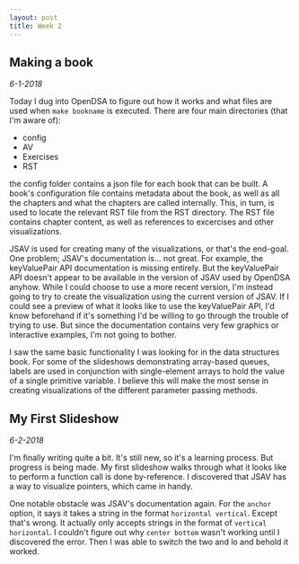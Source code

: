 ```yaml
---
layout: post
title: Week 2
---
```


## Making a book

*6-1-2018*

Today I dug into OpenDSA to figure out how it works and what files are used when
`make bookname` is executed. There are four main directories
(that I'm aware of):

* config
* AV
* Exercises
* RST

the config folder contains a json file for each book that can be built. A book's
configuration file contains metadata about the book, as well as all the chapters
and what the chapters are called internally. This, in turn, is used to locate
the relevant RST file from the RST directory. The RST file contains chapter
content, as well as references to excercises and other visualizations.

JSAV is used for creating many of the visualizations, or that's the end-goal.
One problem; JSAV's documentation is... not great. For example, the keyValuePair
API documentation is missing entirely. But the keyValuePair API doesn't appear
to be available in the version of JSAV used by OpenDSA anyhow. While I could
choose to use a more recent version, I'm instead going to try to create the
visualization using the current version of JSAV. If I could see a preview of
what it looks like to use the keyValuePair API, I'd know beforehand if it's
something I'd be willing to go through the trouble of trying to use. But since
the documentation contains very few graphics or interactive examples, I'm not
going to bother.

I saw the same basic functionality I was looking for in the data structures
book. For some of the slideshows demonstrating array-based queues, labels are
used in conjunction with single-element arrays to hold the value of a single
primitive variable. I believe this will make the most sense in creating
visualizations of the different parameter passing methods.

## My First Slideshow

*6-2-2018*

I'm finally writing quite a bit. It's still new, so it's a learning process. But
progress is being made. My first slideshow walks through what it looks like to
perform a function call is done by-reference. I discovered that JSAV has a way
to visualize pointers, which came in handy.

One notable obstacle was JSAV's documentation again. For the `anchor` option, it
says it takes a string in the format `horizontal vertical`. Except that's wrong.
It actually only accepts strings in the format of `vertical horizontal`. I
couldn't figure out why `center bottom` wasn't working until I discovered the
error. Then I was able to switch the two and lo and behold it worked.
